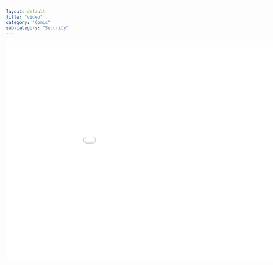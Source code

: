 ```yaml
---
layout: default
title: "video"
category: "Comic"
sub-category: "Security"
---
```


<div class="smart-player-embed-container">
    <iframe class="smart-player-embed-iframe" id="embeddedSmartPlayerInstance" src="/demo1/project-files/folder2/azurefun1/azurefun1_player.html?embedIFrameId=embeddedSmartPlayerInstance" width="1024" height="600" scrolling="no" frameborder="0" webkitAllowFullScreen mozallowfullscreen allowFullScreen></iframe>
</div>
<script src="/demo1/project-files/folder2/azurefun1/embedded-smart-player.min.js"></script>
